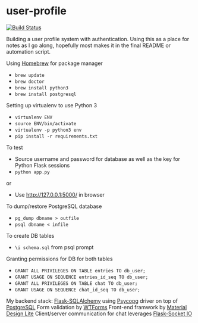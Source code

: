 # user-profile
[![Build Status](https://travis-ci.org/awelleck/user-profile.svg?branch=master)](https://travis-ci.org/awelleck/user-profile)

Building a user profile system with authentication. Using this as a place for notes as I go along, hopefully most makes it in the final README or automation script.

Using [Homebrew](http://brew.sh/) for package manager

* `brew update`
* `brew doctor`
* `brew install python3`
* `brew install postgresql`

Setting up virtualenv to use Python 3

* `virtualenv ENV`
* `source ENV/bin/activate`
* `virtualenv -p python3 env`
* `pip install -r requirements.txt`

To test

* Source username and password for database as well as the key for Python Flask sessions
* `python app.py`

or

* Use http://127.0.0.1:5000/ in browser

To dump/restore PostgreSQL database

* `pg_dump dbname > outfile`
* `psql dbname < infile`

To create DB tables

* `\i schema.sql` from psql prompt

Granting permissions for DB for both tables

* `GRANT ALL PRIVILEGES ON TABLE entries TO db_user;`
* `GRANT USAGE ON SEQUENCE entries_id_seq TO db_user;`
* `GRANT ALL PRIVILEGES ON TABLE chat TO db_user;`
* `GRANT USAGE ON SEQUENCE chat_id_seq TO db_user;`

My backend stack: [Flask-SQLAlchemy](http://flask-sqlalchemy.pocoo.org/2.1/) using [Psycopg](http://initd.org/psycopg/docs/) driver on top of [PostgreSQL](https://www.postgresql.org/)
Form validation by [WTForms](http://wtforms.readthedocs.io/en/latest/)
Front-end framwork by [Material Design Lite](https://getmdl.io/)
Client/server communication for chat leverages [Flask-Socket IO](https://flask-socketio.readthedocs.io/en/latest/)
